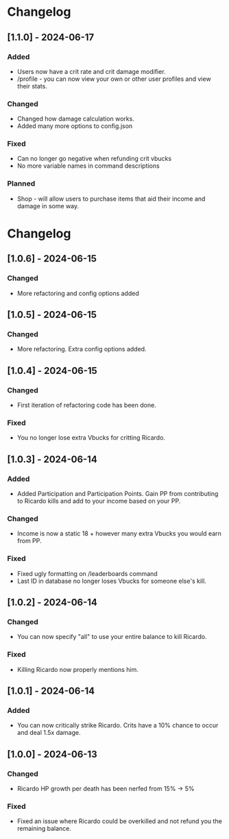 # Changelog
## [1.1.0] - 2024-06-17
### Added
- Users now have a crit rate and crit damage modifier.
- /profile - you can now view your own or other user profiles and view their stats.

### Changed
- Changed how damage calculation works.
- Added many more options to config.json

### Fixed
- Can no longer go negative when refunding crit vbucks
- No more variable names in command descriptions

### Planned 
- Shop - will allow users to purchase items that aid their income and damage in some way.

# Changelog
## [1.0.6] - 2024-06-15
### Changed
- More refactoring and config options added

## [1.0.5] - 2024-06-15
### Changed
- More refactoring. Extra config options added.

## [1.0.4] - 2024-06-15
### Changed
- First iteration of refactoring code has been done.

### Fixed
- You no longer lose extra Vbucks for critting Ricardo.

## [1.0.3] - 2024-06-14
### Added
- Added Participation and Participation Points. Gain PP from contributing to Ricardo kills and add to your income based on your PP.
### Changed
- Income is now a static 18 + however many extra Vbucks you would earn from PP.

### Fixed
- Fixed ugly formatting on /leaderboards command
- Last ID in database no longer loses Vbucks for someone else's kill.

## [1.0.2] - 2024-06-14
### Changed
- You can now specify "all" to use your entire balance to kill Ricardo.

### Fixed
- Killing Ricardo now properly mentions him.


## [1.0.1] - 2024-06-14
### Added
- You can now critically strike Ricardo. Crits have a 10% chance to occur and deal 1.5x damage.


## [1.0.0] - 2024-06-13
### Changed
- Ricardo HP growth per death has been nerfed from 15% -> 5%

### Fixed
- Fixed an issue where Ricardo could be overkilled and not refund you the remaining balance.
